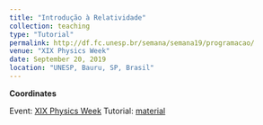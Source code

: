 ```yaml
---
title: "Introdução à Relatividade"
collection: teaching
type: "Tutorial"
permalink: http://df.fc.unesp.br/semana/semana19/programacao/
venue: "XIX Physics Week"
date: September 20, 2019
location: "UNESP, Bauru, SP, Brasil"
---
```


**Coordinates**

Event: [XIX Physics Week](http://df.fc.unesp.br/semana/semana19/programacao/)
Tutorial: [material](https://github.com/natalidesanti/introducao_a_relatividade)
